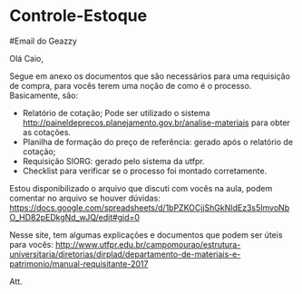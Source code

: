 # Controle-Estoque

#Email do Geazzy

Olá Caio,

Segue em anexo os documentos que são necessários para uma requisição de compra, para vocês terem uma noção de como é o processo.
Basicamente, são:
 - Relatório de cotação; Pode ser utilizado o sistema http://paineldeprecos.planejamento.gov.br/analise-materiais para obter as cotações.
 - Planilha de formação do preço de referência: gerado após o relatório de cotação;
 - Requisição SIORG: gerado pelo sistema da utfpr.
 - Checklist para verificar se o processo foi montado corretamente.

Estou disponibilizado o arquivo que discuti com vocês na aula, podem comentar no arquivo se houver dúvidas:
https://docs.google.com/spreadsheets/d/1bPZKOCjjShGkNIdEz3s5ImvoNbO_HD82pEDkgNd_wJQ/edit#gid=0


Nesse site, tem algumas explicações e documentos que podem ser úteis para vocês: http://www.utfpr.edu.br/campomourao/estrutura-universitaria/diretorias/dirplad/departamento-de-materiais-e-patrimonio/manual-requisitante-2017



Att.
